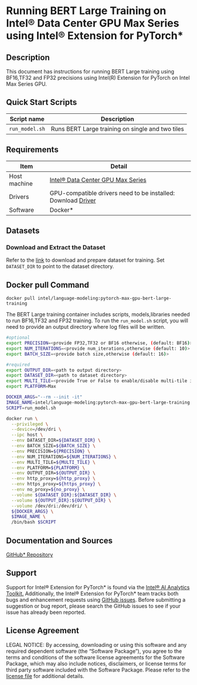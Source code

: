 # Running BERT Large Training on Intel® Data Center GPU Max Series using Intel® Extension for PyTorch*

## Description
This document has instructions for running BERT Large training using BF16,TF32 and FP32 precisions using Intel(R) Extension for PyTorch on Intel Max Series GPU. 

## Quick Start Scripts
| Script name | Description |
|-------------|-------------|
| `run_model.sh` | Runs BERT Large training on single and two tiles |

## Requirements
| Item | Detail |
| ------ | ------- |
| Host machine  | [Intel® Data Center GPU Max Series](https://ark.intel.com/content/www/us/en/ark/products/series/232874/intel-data-center-gpu-max-series.html)  |
| Drivers | GPU-compatible drivers need to be installed: Download [Driver](https://dgpu-docs.intel.com/driver/installation.html) |
| Software | Docker* |

## Datasets
### Download and Extract the Dataset
Refer to the [link](README.md#dataset) to download and prepare dataset for training. Set `DATASET_DIR` to point to the dataset directory. 

## Docker pull Command
```
docker pull intel/language-modeling:pytorch-max-gpu-bert-large-training
```

The BERT Large training container includes scripts, models,libraries needed to run BF16,TF32 and FP32 training. To run the `run_model.sh` script, you will need to provide an output directory where log files will be written. 

```bash
#optional
export PRECISION=<provide FP32,TF32 or BF16 otherwise, (default: BF16)>
export NUM_ITERATIONS=<provide num_iterations,otherwise (default: 10)>
export BATCH_SIZE=<provide batch size,otherwise (default: 16)>

#required
export OUTPUT_DIR=<path to output directory>
export DATASET_DIR=<path to dataset directory>
export MULTI_TILE=<provide True or False to enable/disable multi-tile inference>
export PLATFORM=Max

DOCKER_ARGS="--rm --init -it"
IMAGE_NAME=intel/language-modeling:pytorch-max-gpu-bert-large-training
SCRIPT=run_model.sh

docker run \
  --privileged \
  --device=/dev/dri \
  --ipc host \
  --env DATASET_DIR=${DATASET_DIR} \
  --env BATCH_SIZE=${BATCH_SIZE} \
  --env PRECISION=${PRECISION} \
  --env NUM_ITERATIONS=${NUM_ITERATIONS} \
  --env MULTI_TILE=${MULTI_TILE} \
  --env PLATFORM=${PLATFORM} \
  --env OUTPUT_DIR=${OUTPUT_DIR} \
  --env http_proxy=${http_proxy} \
  --env https_proxy=${https_proxy} \
  --env no_proxy=${no_proxy} \
  --volume ${DATASET_DIR}:${DATASET_DIR} \
  --volume ${OUTPUT_DIR}:${OUTPUT_DIR} \
  --volume /dev/dri:/dev/dri/ \
  ${DOCKER_ARGS} \
  $IMAGE_NAME \
  /bin/bash $SCRIPT
  ```

## Documentation and Sources

[GitHub* Repository](https://github.com/IntelAI/models/tree/master/docker/max-gpu)

## Support
Support for Intel® Extension for PyTorch* is found via the [Intel® AI Analytics Toolkit.](https://www.intel.com/content/www/us/en/developer/tools/oneapi/ai-analytics-toolkit.html#gs.qbretz) Additionally, the Intel® Extension for PyTorch* team tracks both bugs and enhancement requests using [GitHub issues](https://github.com/intel/intel-extension-for-pytorch/issues). Before submitting a suggestion or bug report, please search the GitHub issues to see if your issue has already been reported.

## License Agreement

LEGAL NOTICE: By accessing, downloading or using this software and any required dependent software (the “Software Package”), you agree to the terms and conditions of the software license agreements for the Software Package, which may also include notices, disclaimers, or license terms for third party software included with the Software Package. Please refer to the [license file](https://github.com/IntelAI/models/tree/master/third_party) for additional details.
